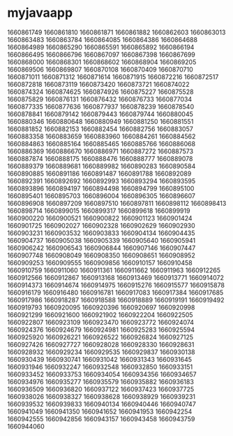 # myjavaapp









1660861749
1660861810
1660861871
1660861882
1660862603
1660863013
1660863483
1660863784
1660864085
1660864386
1660864688
1660864989
1660865290
1660865591
1660865892
1660866194
1660866495
1660866796
1660867097
1660867398
1660867699
1660868000
1660868301
1660868602
1660868904
1660869205
1660869506
1660869807
1660870108
1660870409
1660870710
1660871011
1660871312
1660871614
1660871915
1660872216
1660872517
1660872818
1660873119
1660873420
1660873721
1660874022
1660874324
1660874625
1660874926
1660875227
1660875528
1660875829
1660876131
1660876432
1660876733
1660877034
1660877335
1660877636
1660877937
1660878239
1660878540
1660878841
1660879142
1660879443
1660879744
1660880045
1660880346
1660880648
1660880949
1660881250
1660881551
1660881852
1660882153
1660882454
1660882756
1660883057
1660883358
1660883659
1660883960
1660884261
1660884562
1660884863
1660885164
1660885465
1660885766
1660886068
1660886369
1660886670
1660886971
1660887272
1660887573
1660887874
1660888175
1660888476
1660888777
1660889078
1660889379
1660889681
1660889982
1660890283
1660890584
1660890885
1660891186
1660891487
1660891788
1660892089
1660892391
1660892692
1660892993
1660893294
1660893595
1660893896
1660894197
1660894498
1660894799
1660895100
1660895401
1660895703
1660896004
1660896305
1660896607
1660896908
1660897209
1660897510
1660897811
1660898112
1660898413
1660898714
1660899015
1660899317
1660899618
1660899919
1660900220
1660900521
1660900822
1660901123
1660901424
1660901725
1660902027
1660902328
1660902629
1660902930
1660903231
1660903532
1660903833
1660904134
1660904435
1660904737
1660905038
1660905339
1660905640
1660905941
1660906242
1660906543
1660906844
1660907146
1660907447
1660907748
1660908049
1660908350
1660908651
1660908952
1660909253
1660909555
1660909856
1660910157
1660910458
1660910759
1660911060
1660911361
1660911662
1660911963
1660912265
1660912566
1660912867
1660913168
1660913469
1660913771
1660914072
1660914373
1660914674
1660914975
1660915276
1660915577
1660915878
1660916179
1660916480
1660916781
1660917083
1660917384
1660917685
1660917986
1660918287
1660918588
1660918889
1660919191
1660919492
1660919793
1660920095
1660920396
1660920697
1660920998
1660921299
1660921600
1660921902
1660922204
1660922505
1660922807
1660923109
1660923470
1660923772
1660924074
1660924376
1660924679
1660924981
1660925283
1660925594
1660925920
1660926221
1660926522
1660926824
1660927125
1660927426
1660927727
1660928028
1660928330
1660928631
1660928932
1660929234
1660929535
1660929837
1660930138
1660930439
1660930741
1660931042
1660931343
1660931645
1660931946
1660932247
1660932548
1660932850
1660933151
1660933452
1660933753
1660934054
1660934356
1660934657
1660934976
1660935277
1660935579
1660935882
1660936183
1660936509
1660936820
1660937122
1660937423
1660937725
1660938026
1660938327
1660938628
1660938929
1660939231
1660939532
1660939833
1660940134
1660940446
1660940747
1660941049
1660941350
1660941652
1660941953
1660942254
1660942555
1660942856
1660943157
1660943458
1660943759
1660944060
